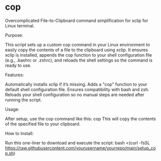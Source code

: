 # cop
Overcomplicated File-to-Clipboard command simplification for xclip for Linux terminal.


Purpose:

This script sets up a custom cop command in your Linux environment to easily copy the contents of a file to the clipboard using xclip. It ensures xclip is installed, appends the cop function to your shell configuration file (e.g., .bashrc or .zshrc), and reloads the shell settings so the command is ready to use.

Features:

Automatically installs xclip if it’s missing.
Adds a "cop" function to your default shell configuration file.
Ensures compatibility with bash and zsh.
Reloads your shell configuration so no manual steps are needed after running the script.

Usage: 

After setup, use the cop command like this: cop <filename>
This will copy the contents of the specified file to your clipboard.

How to Install: 

Run this one-liner to download and execute the script:
bash <(curl -fsSL https://raw.githubusercontent.com/yourusername/yourrepo/main/setup_cop.sh)
